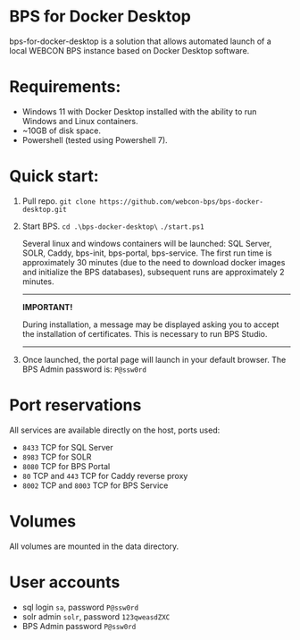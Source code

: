 # BPS for Docker Desktop

bps-for-docker-desktop is a solution that allows automated launch of a local WEBCON BPS instance based on Docker Desktop software.

# Requirements:
- Windows 11 with Docker Desktop installed with the ability to run Windows and Linux containers.
- ~10GB of disk space.
- Powershell (tested using Powershell 7).

# Quick start:
1. Pull repo.
`git clone https://github.com/webcon-bps/bps-docker-desktop.git`

2. Start BPS.
`cd .\bps-docker-desktop\`
`./start.ps1`

    Several linux and windows containers will be launched: SQL Server, SOLR, Caddy, bps-init, bps-portal, bps-service.
    The first run time is approximately 30 minutes (due to the need to download docker images and initialize the BPS databases), subsequent runs are approximately 2 minutes.

    ---
    **IMPORTANT!** 

    During installation, a message may be displayed asking you to accept the installation of certificates. This is necessary to run BPS Studio.
   
    ---

3. Once launched, the portal page will launch in your default browser.
The BPS Admin password is: `P@ssw0rd`

# Port reservations
All services are available directly on the host, ports used:
- `8433` TCP for SQL Server
- `8983` TCP for SOLR
- `8080` TCP for BPS Portal
- `80` TCP and `443` TCP for Caddy reverse proxy
- `8002` TCP and `8003` TCP for BPS Service

# Volumes
All volumes are mounted in the data directory.

# User accounts
- sql login `sa`, password `P@ssw0rd`
- solr admin `solr`, password `123qweasdZXC`
- BPS Admin password `P@ssw0rd`
